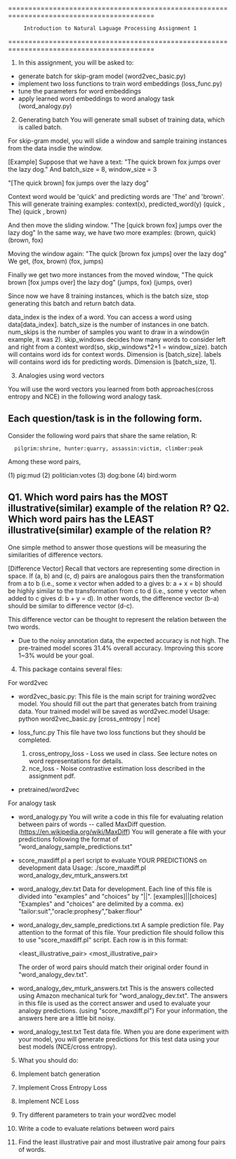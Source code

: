 ==========================================================================================

         Introduction to Natural Laguage Processing Assignment 1
 
==========================================================================================

1. In this assignment, you will be asked to:

  - generate batch for skip-gram model (word2vec_basic.py)
  - implement two loss functions to train word embeddings (loss_func.py)
  - tune the parameters for word embeddings 
  - apply learned word embeddings to word analogy task (word_analogy.py)


2. Generating batch
  You will generate small subset of training data, which is called batch.

  For skip-gram model, you will slide a window
  and sample training instances from the data insdie the window.

  [Example]
  Suppose that we have a text: "The quick brown fox jumps over the lazy dog."
  And batch_size = 8, window_size = 3

  "[The quick brown] fox jumps over the lazy dog"

  Context word would be 'quick' and predicting words are 'The' and 'brown'.
  This will generate training examples:
       context(x), predicted_word(y)
          (quick    ,       The)
          (quick    ,     brown)

  And then move the sliding window.
  "The [quick brown fox] jumps over the lazy dog"
  In the same way, we have two more examples:
      (brown, quick)
      (brown, fox)

  Moving the window again:
  "The quick [brown fox jumps] over the lazy dog"
  We get,
      (fox, brown)
      (fox, jumps)

  Finally we get two more instances from the moved window,
  "The quick brown [fox jumps over] the lazy dog"
      (jumps, fox)
      (jumps, over)

  Since now we have 8 training instances, which is the batch size,
  stop generating this batch and return batch data.

  data_index is the index of a word. You can access a word using data[data_index].
  batch_size is the number of instances in one batch.
  num_skips is the number of samples you want to draw in a window(in example, it was 2).
  skip_windows decides how many words to consider left and right from a context word(so, skip_windows*2+1 = window_size).
  batch will contains word ids for context words. Dimension is [batch_size].
  labels will contains word ids for predicting words. Dimension is [batch_size, 1].


3. Analogies using word vectors

  You will use the word vectors you learned from both approaches(cross entropy and NCE) in the following word analogy task.

  Each question/task is in the following form. 
  -------------------------------------------------------------------------------------
  Consider the following word pairs that share the same relation, R:

      pilgrim:shrine, hunter:quarry, assassin:victim, climber:peak
  
  Among these word pairs,

  (1) pig:mud
  (2) politician:votes
  (3) dog:bone
  (4) bird:worm

  Q1. Which word pairs has the MOST illustrative(similar) example of the relation R?
  Q2. Which word pairs has the LEAST illustrative(similar) example of the relation R?
  -------------------------------------------------------------------------------------


  One simple method to answer those questions will be measuring the similarities of difference vectors.

  [Difference Vector]
  Recall that vectors are representing some direction in space. 
  If (a, b) and (c, d) pairs are analogous pairs then the transformation from a to b (i.e., some x vector when added to a gives b: a + x = b) 
  should be highly similar to the transformation from c to d (i.e., some y vector when added to c gives d: b + y = d). 
  In other words, the difference vector (b-a) should be similar to difference vector (d-c). 

  This difference vector can be thought to represent the relation between the two words. 
  
  
  * Due to the noisy annotation data, the expected accuracy is not high. 
  The pre-trained model scores 31.4% overall accuracy. Improving this score 1~3% would be your goal. 


4. This package contains several files:

For word2vec

  - word2vec_basic.py: 
    This file is the main script for training word2vec model.
    You should fill out the part that generates batch from training data.
    Your trained model will be saved as word2vec.model
    Usage:
      python word2vec_basic.py [cross_entropy | nce]


  - loss_func.py
    This file have two loss functions but they should be completed.
    1. cross_entropy_loss - Loss we used in class. See lecture notes on word representations for details.
    2. nce_loss - Noise contrastive estimation loss described in the assignment pdf.

  - pretrained/word2vec

For analogy task

  - word_analogy.py
    You will write a code in this file for evaluating relation between pairs of words -- called MaxDiff question.
    (https://en.wikipedia.org/wiki/MaxDiff)
    You will generate a file with your predictions following the format of "word_analogy_sample_predictions.txt"

  - score_maxdiff.pl
    a perl script to evaluate YOUR PREDICTIONS on development data
    Usage:
      ./score_maxdiff.pl word_analogy_dev_mturk_answers.txt <your prediction file> <output file of result> 

  - word_analogy_dev.txt
    Data for development. 
    Each line of this file is divided into "examples" and "choices" by "||".
        [examples]||[choices]
    "Examples" and "choices" are delimited by a comma.
      ex) "tailor:suit","oracle:prophesy","baker:flour"

  - word_analogy_dev_sample_predictions.txt
    A sample prediction file. Pay attention to the format of this file. 
    Your prediction file should follow this to use "score_maxdiff.pl" script.
    Each row is in this format:
     
      <pair1> <pair2> <pair3> <pair4> <least_illustrative_pair> <most_illustrative_pair>

    The order of word pairs should match their original order found in "word_analogy_dev.txt".


  - word_analogy_dev_mturk_answers.txt
    This is the answers collected using Amazon mechanical turk for "word_analogy_dev.txt". 
    The answers in this file is used as the correct answer and used to evaluate your analogy predictions. (using "score_maxdiff.pl")
    For your information, the answers here are a little bit noisy.

  - word_analogy_test.txt
    Test data file. When you are done experiment with your model, you will generate predictions for this test data using your best models (NCE/cross entropy).




5. What you should do:

  1. Implement batch generation
  2. Implement Cross Entropy Loss 
  3. Implement NCE Loss
  4. Try different parameters to train your word2vec model
  5. Write a code to evaluate relations between word pairs
  6. Find the least illustrative pair and most illustrative pair among four pairs of words.



